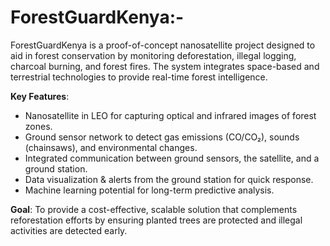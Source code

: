 # ForestGuardKenya:-
ForestGuardKenya is a proof-of-concept nanosatellite project designed to aid in forest conservation by monitoring deforestation, illegal logging, charcoal burning, and forest fires. The system integrates space-based and terrestrial technologies to provide real-time forest intelligence.

**Key Features**:
- Nanosatellite in LEO for capturing optical and infrared images of forest zones.
- Ground sensor network to detect gas emissions (CO/CO₂), sounds (chainsaws), and environmental changes.
- Integrated communication between ground sensors, the satellite, and a ground station.
- Data visualization & alerts from the ground station for quick response.
- Machine learning potential for long-term predictive analysis.

**Goal**:
To provide a cost-effective, scalable solution that complements reforestation efforts by ensuring planted trees are protected and illegal activities are detected early.
